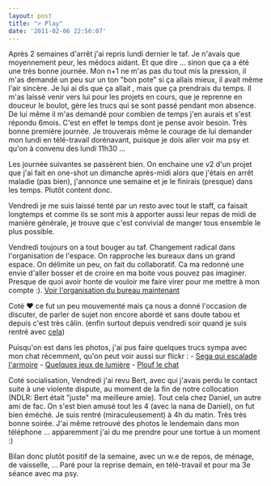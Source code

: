 ```yaml
---
layout: post
title: "> Play"
date: '2011-02-06 22:56:07'
---
```


<p>Après 2 semaines d'arrêt j'ai repris lundi dernier le taf. Je n'avais que moyennement peur, les médocs aidant. Et que dire ... sinon que ça a été une très bonne journée. Mon n+1 ne m'as pas du tout mis la pression, il m'as demandé un peu sur un ton "bon pote" si ça allais mieux, il avait même l'air sincère. Je lui ai dis que ça allait , mais que ça prendrais du temps. Il m'as laissé venir vers lui pour les projets en cours, que je reprenne en douceur le boulot, gère les trucs qui se sont passé pendant mon absence. De lui même il m'as demandé pour combien de temps j'en aurais et s'est répondu 6mois. C'est en effet le temps dont je pense avoir besoin.
Très bonne première journée. Je trouverais même le courage de lui demander mon lundi en télé-travail dorénavant, puisque je dois aller voir ma psy et qu'on à convenu des lundi 11h30 ...</p>

Les journée suivantes se passèrent bien. On enchaine une v2 d'un projet que j'ai fait en one-shot un dimanche après-midi alors que j'étais en arrêt maladie (pas bien), j'annonce une semaine et je le finirais (presque) dans les temps. Plutôt content donc.

Vendredi je me suis laissé tenté par un resto avec tout le staff, ca faisait longtemps et comme ils se sont mis à apporter aussi leur repas de midi de manière générale, je trouve que c'est convivial de manger tous ensemble le plus possible.

<p>Vendredi toujours on a tout bouger au taf. Changement radical dans l'organisation de l'espace. On rapproche les bureaux dans un grand espace. On délimite un peu, on fait du collaboratif. Ca ma redonné une envie d'aller bosser et de croire en ma boite vous pouvez pas imaginer. Presque de quoi avoir honte de vouloir me faire virer pour me mettre à mon compte :).
<a href="http://www.flickr.com/photos/cyberaxe/sets/72157625866421737/with/5423177084/">Voir l'organisation du bureau maintenant</a></p>

Coté ♥ ce fut un peu mouvementé mais ça nous a donné l'occasion de discuter, de parler de sujet non encore abordé et sans doute tabou et depuis c'est très câlin. (enfin surtout depuis vendredi soir quand je suis rentré avec <a href="http://www.flickr.com/photos/cyberaxe/5422675579/">cela</a>)

<p>Puisqu'on est dans les photos, j'ai pus faire quelques trucs sympa avec mon chat récemment, qu'on peut voir aussi sur flickr : 
- <a href="http://www.flickr.com/photos/cyberaxe/sets/72157625990832150/">Sega qui escalade l'armoire</a>
- <a href="http://www.flickr.com/photos/cyberaxe/sets/72157625990782640/">Quelques jeux de lumière</a>
- <a href="http://www.flickr.com/photos/cyberaxe/sets/72157625865238327/">Plouf le chat</a></p>

Coté socialisation, Vendredi j'ai revu Bert, avec qui j'avais perdu le contact suite à une violente dispute, au moment de la fin de notre collocation (NDLR: Bert était "juste" ma meilleure amie). Tout cela chez Daniel, un autre ami de fac. On s'est bien amusé tout les 4 (avec la nana de Daniel), on fut bien éméché. Je suis rentré (miraculeusement) à 4h du matin. Très très bonne soirée. J'ai même retrouvé des photos le lendemain dans mon téléphone ... apparemment j'ai du me prendre pour une tortue à un moment :)

Bilan donc plutôt positif de la semaine, avec un w.e de repos, de ménage, de vaisselle, ... Paré pour la reprise demain, en télé-travail et pour ma 3e séance avec ma psy.
